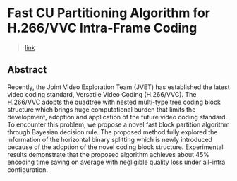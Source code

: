 # Fast CU Partitioning Algorithm for H.266/VVC Intra-Frame Coding
> [link](https://ieeexplore.ieee.org/document/8785014)
## Abstract
Recently, the Joint Video Exploration Team (JVET) has established the latest video coding standard, Versatile Video Coding (H.266/VVC). The H.266/VVC adopts the quadtree with nested multi-type tree coding block structure which brings huge computational burden that limits the development, adoption and application of the future video coding standard. To encounter this problem, we propose a novel fast block partition algorithm through Bayesian decision rule. The proposed method fully explored the information of the horizontal binary splitting which is newly introduced because of the adoption of the novel coding block structure. Experimental results demonstrate that the proposed algorithm achieves about 45% encoding time saving on average with negligible quality loss under all-intra configuration.